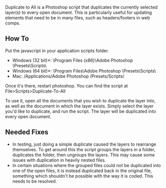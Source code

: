 Duplicate to All is a Photoshop script that duplicates the currently selected layer(s) to every open document. This is particularly useful for updating elements that need to be in many files, such as headers/footers in web comps.

How To
------

Put the javascript in your application scripts folder.

- Windows (32 bit)*: \Program Files (x86)\Adobe Photoshop \Presets\Scripts\
- Windows (64 bit)*: \Program Files\Adobe Photoshop \Presets\Scripts\
- Mac: /Applications/Adobe Photoshop /Presets/Scripts/

Once it's there, restart photoshop. You can find the script at File>Scripts>Duplicate-To-All

To use it, open all the documents that you wish to duplicate the layer into, as well as the document in which the layer exists. Simply select the layer you'd like to duplicate, and run the script. The layer will be duplicated into every open document.



Needed Fixes
------------

- In testing, just doing a simple duplicate caused the layers to rearrange themselves. To get around this the script groups the layers in a folder, duplicates the folder, then ungroups the layers. This may cause some issues with duplication in heavily nested files.
- In certain situations where the grouped files could not be duplicated into one of the open files, it is instead duplicated back in the original file, something which shouldn't be possible with the way it is coded. This needs to be resolved.